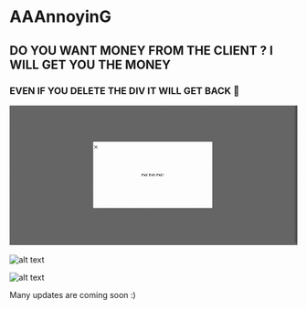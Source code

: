 # AAAnnoyinG

## DO YOU WANT MONEY FROM THE CLIENT ? I WILL GET YOU THE MONEY 

### EVEN IF YOU DELETE THE DIV IT WILL GET BACK :rofl:

![alt text](https://github.com/AAVision/aaannoying/blob/master/demo/aaannoying.gif?raw=true)

![alt text](https://github.com/AAVision/aaannoying/demo/blob/master/demo/aaannoying2.gif?raw=true)

![alt text](https://github.com/AAVision/aaannoying/demo/blob/master/demo/aaannoying3.gif?raw=true)

Many updates are coming soon :)
